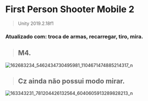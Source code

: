 # First Person Shooter Mobile 2

>Unity 2019.2.18f1

### Atualizado com: troca de armas, recarregar, tiro, mira. 

>## M4.
![162683234_5462434730495981_1104671474885214317_n](https://user-images.githubusercontent.com/79748858/112422332-7b719800-8d0f-11eb-851c-84a0782c9cff.png)


>## Cz ainda não possui modo mirar.
![163343231_781204426132564_6040605913289828213_n](https://user-images.githubusercontent.com/79748858/112422457-b673cb80-8d0f-11eb-9992-8b987738bd41.png)
